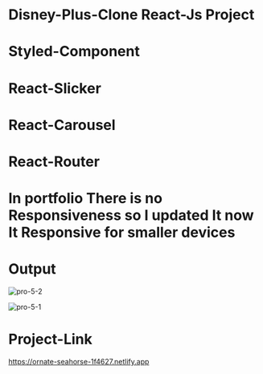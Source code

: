 # Disney-Plus-Clone React-Js Project

# Styled-Component
# React-Slicker
# React-Carousel
# React-Router

# In portfolio There is no Responsiveness so I updated It now It Responsive for smaller devices

# Output

![pro-5-2](https://user-images.githubusercontent.com/113760661/218086944-f55a72dc-8447-4a9a-b9eb-e5a30ddc4eb3.png)

![pro-5-1](https://user-images.githubusercontent.com/113760661/218087013-d0d88925-7e3c-437d-ba16-7ab4b7a9c038.png)


# Project-Link 

https://ornate-seahorse-1f4627.netlify.app
